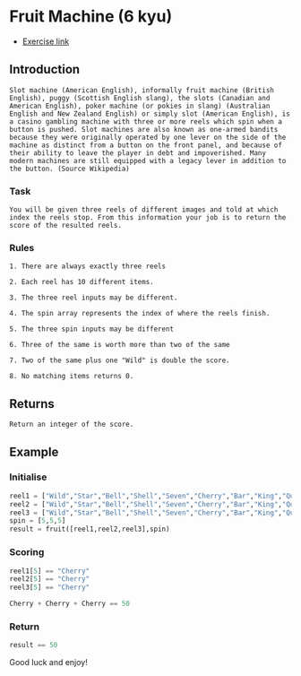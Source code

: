 # Fruit Machine (6 kyu)

- [Exercise link](https://www.codewars.com/kata/590adadea658017d90000039)

## Introduction

```
Slot machine (American English), informally fruit machine (British English), puggy (Scottish English slang), the slots (Canadian and American English), poker machine (or pokies in slang) (Australian English and New Zealand English) or simply slot (American English), is a casino gambling machine with three or more reels which spin when a button is pushed. Slot machines are also known as one-armed bandits because they were originally operated by one lever on the side of the machine as distinct from a button on the front panel, and because of their ability to leave the player in debt and impoverished. Many modern machines are still equipped with a legacy lever in addition to the button. (Source Wikipedia)
```

### Task

```
You will be given three reels of different images and told at which index the reels stop. From this information your job is to return the score of the resulted reels.
```

### Rules

```
1. There are always exactly three reels

2. Each reel has 10 different items.

3. The three reel inputs may be different.

4. The spin array represents the index of where the reels finish.

5. The three spin inputs may be different

6. Three of the same is worth more than two of the same

7. Two of the same plus one "Wild" is double the score.

8. No matching items returns 0.
```

## Returns

```
Return an integer of the score.
```

## Example

### Initialise

```python
reel1 = ["Wild","Star","Bell","Shell","Seven","Cherry","Bar","King","Queen","Jack"]
reel2 = ["Wild","Star","Bell","Shell","Seven","Cherry","Bar","King","Queen","Jack"]
reel3 = ["Wild","Star","Bell","Shell","Seven","Cherry","Bar","King","Queen","Jack"]
spin = [5,5,5]
result = fruit([reel1,reel2,reel3],spin)
```

### Scoring

 ```python
reel1[5] == "Cherry"
reel2[5] == "Cherry"
reel3[5] == "Cherry"

Cherry + Cherry + Cherry == 50
```

### Return

```python
result == 50
```

Good luck and enjoy!

